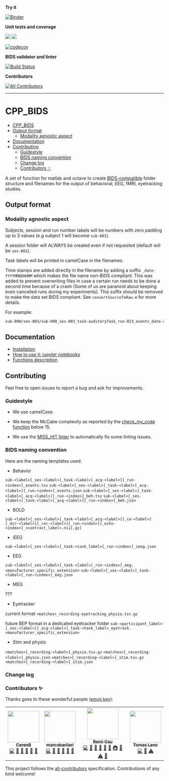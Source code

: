 <!-- lint disable -->

**Try it**

[![Binder](https://mybinder.org/badge_logo.svg)](https://mybinder.org/v2/gh/cpp-lln-lab/CPP_BIDS/master?filepath=notebooks%2Fbasic_usage.ipynb)

**Unit tests and coverage**

[![](https://img.shields.io/badge/Octave-CI-blue?logo=Octave&logoColor=white)](https://github.com/cpp-lln-lab/CPP_BIDS/actions)
![](https://github.com/cpp-lln-lab/CPP_BIDS/workflows/CI/badge.svg)

[![codecov](https://codecov.io/gh/cpp-lln-lab/CPP_BIDS/branch/master/graph/badge.svg)](https://codecov.io/gh/cpp-lln-lab/CPP_BIDS)

**BIDS validator and linter**

[![Build Status](https://travis-ci.com/cpp-lln-lab/CPP_BIDS.svg?branch=master)](https://travis-ci.com/cpp-lln-lab/CPP_BIDS)

**Contributors**

[![All Contributors](https://img.shields.io/badge/all_contributors-3-orange.svg?style=flat-square)](#contributors-)

* * *

# CPP_BIDS

<!-- TOC -->

-   [CPP_BIDS](#cpp_bids)
-   [Output format](#output-format)
    -   [Modality agnostic aspect](#modality-agnostic-aspect)
-   [Documentation](#documentation)
-   [Contributing](#contributing)
    -   [Guidestyle](#guidestyle)
    -   [BIDS naming convention](#bids-naming-convention)
    -   [Change log](#change-log)
    -   [Contributors ✨](#contributors-)

<!-- /TOC -->

<!-- lint enable -->

A set of function for matlab and octave to create
[BIDS-compatible](https://bids-specification.readthedocs.io/en/stable/) folder
structure and filenames for the output of behavioral, EEG, fMRI, eyetracking
studies.

## Output format

### Modality agnostic aspect

Subjects, session and run number labels will be numbers with zero padding up to
3 values (e.g subject 1 will become `sub-001`).

A session folder will ALWAYS be created even if not requested (default will be
`ses-001`).

Task labels will be printed in camelCase in the filenames.

Time stamps are added directly in the filename by adding a suffix
`_date-YYYYMMDDHHMM` which makes the file name non-BIDS compliant. This was
added to prevent overwriting files in case a certain run needs to be done a
second time because of a crash (Some of us are paranoid about keeping even
cancelled runs during my experiments). This suffix should be removed to make the
data set BIDS compliant. See `convertSourceToRaw.m` for more details.

For example:

```bash
sub-090/ses-003/sub-090_ses-003_task-auditoryTask_run-023_events_date-202007291536.tsv
```

## Documentation

-   [Installation](./docs/installation.md)
-   [How to use it: jupyter notebooks](./notebooks)
-   [Functions description](./docs/functions-description.md)

## Contributing

Feel free to open issues to report a bug and ask for improvements.

### Guidestyle

-   We use camelCase.

-   We keep the McCabe complexity as reported by the
    [check_my_code function](https://github.com/Remi-Gau/check_my_code)
    below 15.

-   We use the
    [MISS_HIT linter](https://florianschanda.github.io/miss_hit/style_checker.html)
    to automatically fix some linting issues.

### BIDS naming convention

Here are the naming templates used.

-   Behavior

`sub-<label>[_ses-<label>]_task-<label>[_acq-<label>][_run-<index>]_events.tsv`
`sub-<label>[_ses-<label>]_task-<label>[_acq-<label>][_run-<index>]_events.json`
`sub-<label>[_ses-<label>]_task-<label>[_acq-<label>][_run-<index>]_beh.tsv`
`sub-<label>[_ses-<label>]_task-<label>[_acq-<label>][_run-<index>]_beh.json`

-   BOLD

`sub-<label>[_ses-<label>]_task-<label>[_acq-<label>][_ce-<label>][_dir-<label>][_rec-<label>][_run-<index>][_echo-<index>]_<contrast_label>.nii[.gz]`

-   iEEG

`sub-<label>[_ses-<label>]_task-<task_label>[_run-<index>]_ieeg.json`

-   EEG

`sub-<label>[_ses-<label>]_task-<label>[_run-<index>]_eeg.<manufacturer_specific_extension>`
`sub-<label>[_ses-<label>]_task-<label>[_run-<index>]_eeg.json`

<!-- European data format (Each recording consisting of a .edf file)

BrainVision Core Data Format (Each recording consisting of a .vhdr, .vmrk, .eeg file triplet)

The format used by the MATLAB toolbox EEGLAB (Each recording consisting of a .set file with an optional .fdt file)

Biosemi data format (Each recording consisting of a .bdf file) -->

-   MEG

???

-   Eyetracker

current format `<matches>_recording-eyetracking_physio.tsv.gz`

future BEP format in a dedicated eyetracker folder
`sub-<participant_label>[_ses-<label>][_acq-<label>]_task-<task_label>_eyetrack.<manufacturer_specific_extension>`

-   Stim and physio

`<matches>[_recording-<label>]_physio.tsv.gz`
`<matches>[_recording-<label>]_physio.json`
`<matches>[_recording-<label>]_stim.tsv.gz`
`<matches>[_recording-<label>]_stim.json`

### Change log

 <!-- 93b4c584bf22883a3c4f8b9031b70e381deef272 -->

### Contributors ✨

Thanks goes to these wonderful people
([emoji key](https://allcontributors.org/docs/en/emoji-key)):

<!-- ALL-CONTRIBUTORS-LIST:START - Do not remove or modify this section -->
<!-- prettier-ignore-start -->
<!-- markdownlint-disable -->
<table>
  <tr>
    <td align="center"><a href="https://github.com/CerenB"><img src="https://avatars1.githubusercontent.com/u/10451654?v=4" width="100px;" alt=""/><br /><sub><b>CerenB</b></sub></a><br /><a href="https://github.com/cpp-lln-lab/CPP_BIDS/commits?author=CerenB" title="Code">💻</a> <a href="#design-CerenB" title="Design">🎨</a> <a href="https://github.com/cpp-lln-lab/CPP_BIDS/commits?author=CerenB" title="Documentation">📖</a> <a href="#userTesting-CerenB" title="User Testing">📓</a> <a href="#ideas-CerenB" title="Ideas, Planning, & Feedback">🤔</a> <a href="https://github.com/cpp-lln-lab/CPP_BIDS/issues?q=author%3ACerenB" title="Bug reports">🐛</a></td>
    <td align="center"><a href="https://github.com/marcobarilari"><img src="https://avatars3.githubusercontent.com/u/38101692?v=4" width="100px;" alt=""/><br /><sub><b>marcobarilari</b></sub></a><br /><a href="https://github.com/cpp-lln-lab/CPP_BIDS/commits?author=marcobarilari" title="Code">💻</a> <a href="#design-marcobarilari" title="Design">🎨</a> <a href="https://github.com/cpp-lln-lab/CPP_BIDS/commits?author=marcobarilari" title="Documentation">📖</a> <a href="#userTesting-marcobarilari" title="User Testing">📓</a> <a href="#ideas-marcobarilari" title="Ideas, Planning, & Feedback">🤔</a> <a href="https://github.com/cpp-lln-lab/CPP_BIDS/issues?q=author%3Amarcobarilari" title="Bug reports">🐛</a></td>
    <td align="center"><a href="https://remi-gau.github.io/"><img src="https://avatars3.githubusercontent.com/u/6961185?v=4" width="100px;" alt=""/><br /><sub><b>Remi Gau</b></sub></a><br /><a href="https://github.com/cpp-lln-lab/CPP_BIDS/commits?author=Remi-Gau" title="Code">💻</a> <a href="#design-Remi-Gau" title="Design">🎨</a> <a href="https://github.com/cpp-lln-lab/CPP_BIDS/commits?author=Remi-Gau" title="Documentation">📖</a> <a href="https://github.com/cpp-lln-lab/CPP_BIDS/issues?q=author%3ARemi-Gau" title="Bug reports">🐛</a> <a href="#userTesting-Remi-Gau" title="User Testing">📓</a> <a href="#ideas-Remi-Gau" title="Ideas, Planning, & Feedback">🤔</a> <a href="#infra-Remi-Gau" title="Infrastructure (Hosting, Build-Tools, etc)">🚇</a> <a href="#maintenance-Remi-Gau" title="Maintenance">🚧</a> <a href="https://github.com/cpp-lln-lab/CPP_BIDS/commits?author=Remi-Gau" title="Tests">⚠️</a> <a href="#question-Remi-Gau" title="Answering Questions">💬</a></td>
    <td align="center"><a href="https://github.com/TomasLenc"><img src="https://avatars1.githubusercontent.com/u/10827440?v=4" width="100px;" alt=""/><br /><sub><b>Tomas Lenc</b></sub></a><br /><a href="https://github.com/cpp-lln-lab/CPP_BIDS/commits?author=TomasLenc" title="Code">💻</a> <a href="#ideas-TomasLenc" title="Ideas, Planning, & Feedback">🤔</a> <a href="https://github.com/cpp-lln-lab/CPP_BIDS/commits?author=TomasLenc" title="Tests">⚠️</a></td>
  </tr>
</table>

<!-- markdownlint-enable -->
<!-- prettier-ignore-end -->
<!-- ALL-CONTRIBUTORS-LIST:END -->

This project follows the
[all-contributors](https://github.com/all-contributors/all-contributors)
specification. Contributions of any kind welcome!
